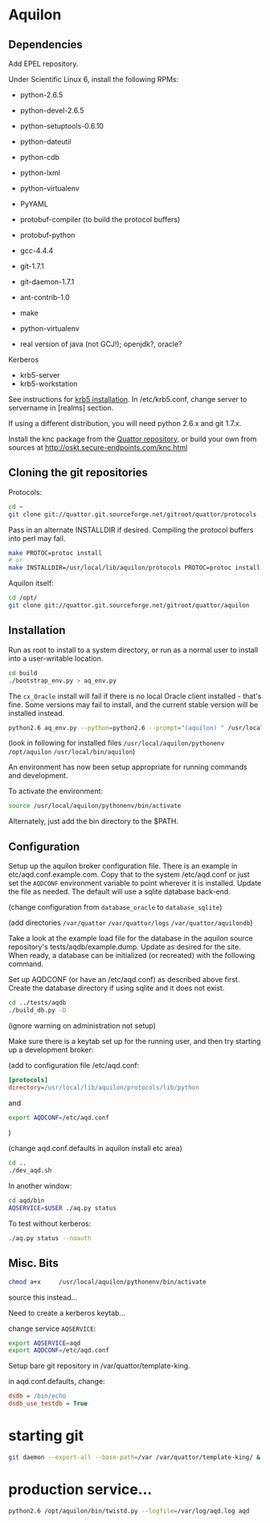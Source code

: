 Aquilon
=======

Dependencies
------------

Add EPEL repository.

Under Scientific Linux 6, install the following RPMs:

*   python-2.6.5
*   python-devel-2.6.5
*   python-setuptools-0.6.10
*   python-dateutil
*   python-cdb
*   python-lxml
*   python-virtualenv
*   PyYAML
*   protobuf-compiler (to build the protocol buffers)
*   protobuf-python
*   gcc-4.4.4
*   git-1.7.1
*   git-daemon-1.7.1
*   ant-contrib-1.0
*   make
*   python-virtualenv

*   real version of java (not GCJ!); openjdk?, oracle?

Kerberos

*   krb5-server
*   krb5-workstation

See instructions for [krb5 installation](http://tldp.org/HOWTO/Kerberos-Infrastructure-HOWTO/install.html).
In /etc/krb5.conf, change server to servername in [realms] section.


If using a different distribution, you will need python 2.6.x and git
1.7.x.

Install the knc package from the [Quattor repository](http://yum.quattor.org/external),
or build your own from sources at http://oskt.secure-endpoints.com/knc.html


Cloning the git repositories
----------------------------

Protocols:

```bash
cd ~
git clone git://quattor.git.sourceforge.net/gitroot/quattor/protocols
```

Pass in an alternate INSTALLDIR if desired.  Compiling the protocol
buffers into perl may fail.

```bash
make PROTOC=protoc install
# or
make INSTALLDIR=/usr/local/lib/aquilon/protocols PROTOC=protoc install
```
Aquilon itself:

```bash
cd /opt/
git clone git://quattor.git.sourceforge.net/gitroot/quattor/aquilon
```

Installation
------------

Run as root to install to a system directory, or run as a normal user
to install into a user-writable location.

```bash
cd build
./bootstrap_env.py > aq_env.py
```

The `cx_Oracle` install will fail if there is no local Oracle client
installed - that's fine.  Some versions may fail to install, and the
current stable version will be installed instead.

```bash
python2.6 aq_env.py --python=python2.6 --prompt="(aquilon) " /usr/local/aquilon/pythonenv --system-site-packages
```

(look in following for installed files
 `/usr/local/aquilon/pythonenv`
 `/opt/aquilon`
 `/usr/local/bin/aquilon`)

An environment has now been setup appropriate for running commands and development.

To activate the environment:

```bash
source /usr/local/aquilon/pythonenv/bin/activate
```

Alternately, just add the bin directory to the $PATH.


Configuration
-------------

Setup up the aquilon broker configuration file.  There is an example
in etc/aqd.conf.example.com.  Copy that to the system /etc/aqd.conf or
just set the `AQDCONF` environment variable to point wherever it is
installed.  Update the file as needed. The default will use a sqlite
database back-end.

(change configuration from `database_oracle` to `database_sqlite`)

(add directories `/var/quattor` `/var/quattor/logs` `/var/quattor/aquilondb`)

Take a look at the example load file for the database in the aquilon
source repository's tests/aqdb/example.dump.  Update as desired for
the site.  When ready, a database can be initialized (or recreated)
with the following command.

Set up AQDCONF (or have an /etc/aqd.conf) as described above first.
Create the database directory if using sqlite and it does not exist.

```bash
cd ../tests/aqdb
./build_db.py -D
```

(ignore warning on administration not setup)

Make sure there is a keytab set up for the running user, and then
try starting up a development broker:

(add to configuration file /etc/aqd.conf:

```ini
[protocols]
directory=/usr/local/lib/aquilon/protocols/lib/python
```

and

```bash
export AQDCONF=/etc/aqd.conf
```
)


(change aqd.conf.defaults in aquilon install etc area)

```bash
cd ..
./dev_aqd.sh
```

In another window:

```bash
cd aqd/bin
AQSERVICE=$USER ./aq.py status
```

To test without kerberos:

```bash
./aq.py status --noauth
```

Misc. Bits
----------

```bash
chmod a+x     /usr/local/aquilon/pythonenv/bin/activate
```
source this instead...

Need to create a kerberos keytab...

change service `AQSERVICE`:

```bash
export AQSERVICE=aqd
export AQDCONF=/etc/aqd.conf
```

Setup bare git repository in /var/quattor/template-king.

in aqd.conf.defaults, change:

```ini
dsdb = /bin/echo
dsdb_use_testdb = True
```


# starting git

```bash
git daemon --export-all --base-path=/var /var/quattor/template-king/ &
```

# production service...

```bash
python2.6 /opt/aquilon/bin/twistd.py --logfile=/var/log/aqd.log aqd
```
